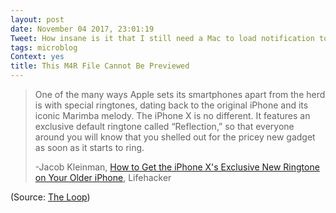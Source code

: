 ```yaml
---
layout: post
date: November 04 2017, 23:01:19
Tweet: How insane is it that I still need a Mac to load notification tone files onto an iOS device!?!
tags: microblog
Context: yes
title: This M4R File Cannot Be Previewed
---
```


>One of the many ways Apple sets its smartphones apart from the herd is with special ringtones, dating back to the original iPhone and its iconic Marimba melody. The iPhone X is no different. It features an exclusive default ringtone called “Reflection,” so that everyone around you will know that you shelled out for the pricey new gadget as soon as it starts to ring.
>
>-Jacob Kleinman, [How to Get the iPhone X's Exclusive New Ringtone on Your Older iPhone](https://lifehacker.com/how-to-get-the-iphone-xs-exclusive-new-ringtone-on-your-1820080432), Lifehacker

(Source: [The Loop](http://www.loopinsight.com/2017/11/03/how-to-get-the-iphone-xs-exclusive-new-ringtone-on-your-older-iphone/))
